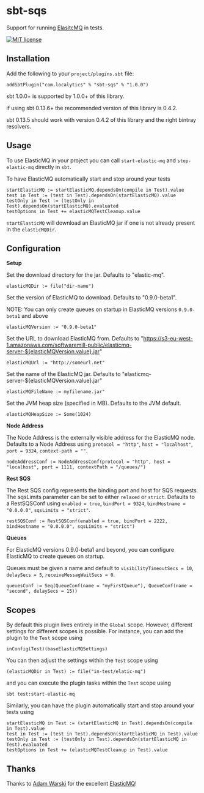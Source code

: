 sbt-sqs
==============
Support for running [ElasitcMQ](https://github.com/adamw/elasticmq) in tests.

[![MIT license](https://img.shields.io/badge/license-MIT%20License-blue.svg)](LICENSE)

Installation
------------

Add the following to your `project/plugins.sbt` file:
```
addSbtPlugin("com.localytics" % "sbt-sqs" % "1.0.0")
```

sbt 1.0.0+ is supported by 1.0.0+ of this library.

if using sbt 0.13.6+ the recommended version of this library is 0.4.2.

sbt 0.13.5 should work with version 0.4.2 of this library and the right bintray resolvers.



Usage
-----
To use ElasticMQ in your project you can call `start-elastic-mq` and `stop-elastic-mq` directly in `sbt`.

To have ElasticMQ automatically start and stop around your tests
```
startElasticMQ := startElasticMQ.dependsOn(compile in Test).value
test in Test := (test in Test).dependsOn(startElasticMQ).value
testOnly in Test := (testOnly in Test).dependsOn(startElasticMQ).evaluated
testOptions in Test += elasticMQTestCleanup.value
```

`startElasticMQ` will download an ElasticMQ jar if one is not already present in the `elasticMQDir`.

Configuration
-------------
**Setup**

Set the download directory for the jar. Defaults to "elastic-mq".
```
elasticMQDir := file("dir-name")
```

Set the version of ElasticMQ to download. Defaults to "0.9.0-beta1".

NOTE: You can only create queues on startup in ElasticMQ versions `0.9.0-beta1` and above
```
elasticMQVersion := "0.9.0-beta1"
```

Set the URL to download ElasticMQ from. Defaults to "https://s3-eu-west-1.amazonaws.com/softwaremill-public/elasticmq-server-${elasticMQVersion.value}.jar"
```
elasticMQUrl := "http://someurl.net"
```

Set the name of the ElasticMQ jar. Defaults to "elasticmq-server-${elasticMQVersion.value}.jar"
```
elasticMQFileName := myfilename.jar"
```

Set the JVM heap size (specified in MB). Defaults to the JVM default.

```
elasticMQHeapSize := Some(1024)
```

**Node Address**

The Node Address is the externally visible address for the ElasticMQ node. Defaults to a Node Address using
`protocol = "http"`, `host = "localhost"`, `port = 9324`, `context-path = ""`.
```
nodeAddressConf := NodeAddressConf(protocol = "http", host = "localhost", port = 1111, contextPath = "/queues/")
```

**Rest SQS**

The Rest SQS config represents the binding port and host for SQS requests. The sqsLimits parameter can be
set to either `relaxed` or `strict`. Defaults to a RestSQSConf using `enabled = true`, `bindPort = 9324`,
`bindHostname = "0.0.0.0"`, `sqsLimits = "strict"`.
```
restSQSConf := RestSQSConf(enabled = true, bindPort = 2222, bindHostname = "0.0.0.0", sqsLimits = "strict")
```

**Queues**

For ElasticMQ versions 0.9.0-beta1 and beyond, you can configure ElasticMQ to create queues on startup.

Queues must be given a name and default to `visibilityTimeoutSecs = 10`, `delaySecs = 5`, `receiveMessagWaitSecs = 0`.
```
queuesConf := Seq(QueueConf(name = "myFirstQueue"), QueueConf(name = "second", delaySecs = 15))
```

Scopes
------

By default this plugin lives entirely in the `Global` scope. However, different settings for different scopes is possible. For instance, you can add the plugin to the `Test` scope using

```
inConfig(Test)(baseElasticMQSettings)
```

You can then adjust the settings within the `Test` scope using

```
(elasticMQDir in Test) := file("in-test/elatic-mq")
```

and you can execute the plugin tasks within the `Test` scope using

```
sbt test:start-elastic-mq
```

Similarly, you can have the plugin automatically start and stop around your tests using

```
startElasticMQ in Test := (startElasticMQ in Test).dependsOn(compile in Test).value
test in Test := (test in Test).dependsOn(startElasticMQ in Test).value
testOnly in Test := (testOnly in Test).dependsOn(startElasticMQ in Test).evaluated
testOptions in Test += (elasticMQTestCleanup in Test).value
```

Thanks
------
Thanks to [Adam Warski](https://github.com/adamw) for the excellent [ElasticMQ](https://github.com/adamw/elasticmq)!
